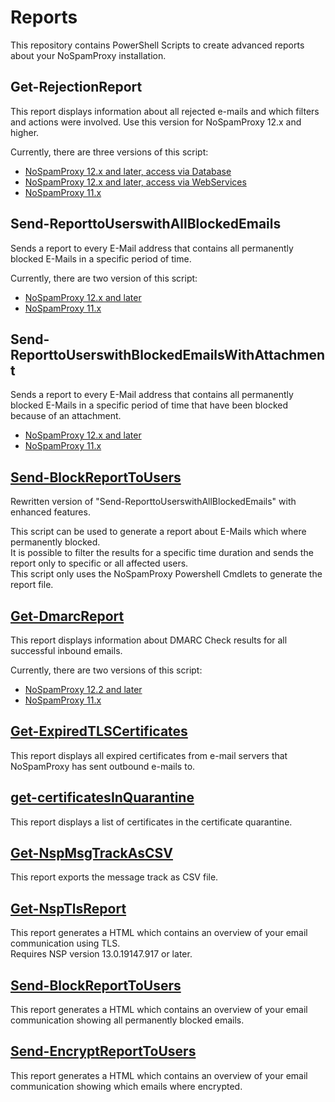 # Reports

This repository contains PowerShell Scripts to create advanced reports about your NoSpamProxy installation.

## Get-RejectionReport

This report displays information about all rejected e-mails and which filters and actions were involved. Use this version for NoSpamProxy 12.x and higher.

Currently, there are three versions of this script:

* [NoSpamProxy 12.x and later, access via Database](Get-RejectionReport%20(Database))
* [NoSpamProxy 12.x and later, access via WebServices](Get-RejectionReport%20(WebServices))
* [NoSpamProxy 11.x](11.x/Get-RejectionReport)

## Send-ReporttoUserswithAllBlockedEmails

Sends a report to every E-Mail address that contains all permanently blocked E-Mails in a specific period of time.

Currently, there are two version of this script:

* [NoSpamProxy 12.x and later](Send-ReporttoUserswithBlockedEmails)
* [NoSpamProxy 11.x](11.x/Send-ReporttoUsersWithBlockedEmails)

## Send-ReporttoUserswithBlockedEmailsWithAttachment

Sends a report to every E-Mail address that contains all permanently blocked E-Mails in a specific period of time that have been blocked because of an attachment.

* [NoSpamProxy 12.x and later](Send-ReporttoUserswithBlockedEmailsWithAttachment)
* [NoSpamProxy 11.x](11.x/Send-ReporttoUserswithBlockedEmailsWithAttachment)

## [Send-BlockReportToUsers](Send-BlockReportToUsers/Readme.md)

Rewritten version of "Send-ReporttoUserswithAllBlockedEmails" with enhanced features.

This script can be used to generate a report about E-Mails which where permanently blocked.  
It is possible to filter the results for a specific time duration and sends the report only to specific or all affected users.  
This script only uses the NoSpamProxy Powershell Cmdlets to generate the report file.



## [Get-DmarcReport](https://github.com/noSpamProxy/Reports/tree/master/Get-DMARCReport)

This report displays information about DMARC Check results for all successful inbound emails.

Currently, there are two versions of this script:

* [NoSpamProxy 12.2 and later](Get-DMARCReport)
* [NoSpamProxy 11.x](11.x/Get-DMARCReport)

## [Get-ExpiredTLSCertificates](https://github.com/noSpamProxy/Reports/tree/master/get-expiredTLSCertificates)

This report displays all expired certificates from e-mail servers that NoSpamProxy has sent outbound e-mails to.

## [get-certificatesInQuarantine](https://github.com/noSpamProxy/Reports/tree/master/get-certificatesInQuarantine)

This report displays a list of certificates in the certificate quarantine.

## [Get-NspMsgTrackAsCSV](https://github.com/noSpamProxy/Reports/tree/master/Get-NspMsgTrackAsCSV)

This report exports the message track as CSV file.


## [Get-NspTlsReport](https://github.com/noSpamProxy/Reports/tree/master/Get-NspTlsReport)

This report generates a HTML which contains an overview of your email communication using TLS.  
Requires NSP version 13.0.19147.917 or later.

## [Send-BlockReportToUsers](https://github.com/noSpamProxy/Reports/tree/master/Send-BlockReportToUsers)

This report generates a HTML which contains an overview of your email communication showing all permanently blocked emails.

## [Send-EncryptReportToUsers](https://github.com/noSpamProxy/Reports/tree/master/Send-EncryptReportToUsers)

This report generates a HTML which contains an overview of your email communication showing which emails where encrypted.  

